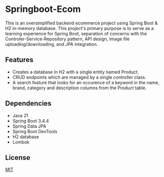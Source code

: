 
# Springboot-Ecom

This is an oversimplified backend ecommerce project using Spring Boot & H2 in-memory database. This project's primary purpose is to serve as a learning experience for Spring Boot, separation of concerns with the Controler-Service-Repository pattern, API design, Image file uploading/downloading, and JPA integration.

## Features
- Creates a database in H2 with a single entity named Product.
- CRUD endpoints which are managed by a single controller class.
- A search feature that looks for an occurence of a keyword in the name, brand, category and description columns from the Product table.

## Dependencies

- Java 21
- Spring Boot 3.4.4
- Spring Data JPA
- Spring Boot DevTools
- H2 database
- Lombok

## License

[MIT](https://choosealicense.com/licenses/mit/)
